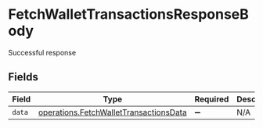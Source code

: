 # FetchWalletTransactionsResponseBody

Successful response


## Fields

| Field                                                                                                   | Type                                                                                                    | Required                                                                                                | Description                                                                                             |
| ------------------------------------------------------------------------------------------------------- | ------------------------------------------------------------------------------------------------------- | ------------------------------------------------------------------------------------------------------- | ------------------------------------------------------------------------------------------------------- |
| `data`                                                                                                  | [operations.FetchWalletTransactionsData](../../../sdk/models/operations/fetchwallettransactionsdata.md) | :heavy_minus_sign:                                                                                      | N/A                                                                                                     |